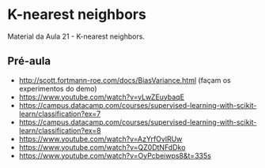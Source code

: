 # K-nearest neighbors
Material da Aula 21 - K-nearest neighbors.

## Pré-aula

- http://scott.fortmann-roe.com/docs/BiasVariance.html (façam os experimentos do demo)
- https://www.youtube.com/watch?v=yLwZEuybaqE
- https://campus.datacamp.com/courses/supervised-learning-with-scikit-learn/classification?ex=7
- https://campus.datacamp.com/courses/supervised-learning-with-scikit-learn/classification?ex=8
- https://www.youtube.com/watch?v=AzYrfOvlRUw
- https://www.youtube.com/watch?v=QZ0DtNFdDko
- https://www.youtube.com/watch?v=OyPcbeiwps8&t=335s
